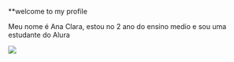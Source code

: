 
**welcome to my profile

Meu nome é Ana Clara, estou no 2 ano do ensino medio e sou uma estudante do Alura

![](https://media1.tenor.com/m/Agrae1eVtEEAAAAC/rapunzel-tangled.gif)
